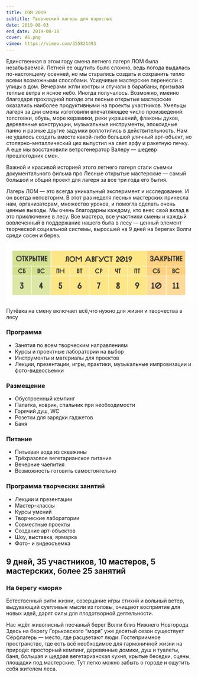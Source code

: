 ```yaml
---
title: ЛОМ 2019
subtitle: Творческий лагерь для взрослых
date: 2019-08-03
end_date: 2019-08-18
cover: A6.png
vimeo: https://vimeo.com/355821493
---
```


Единственная в этом году смена летнего лагеря ЛОМ была незабываемой. Летней ее ощутить было сложно, ведь погода выдалась по-настоящему осенней, но мы старались создать и сохранить тепло всеми возможными способами. Усидчивые мастерские перенесли с улицы в дом. Вечерами жгли костры и стучали в барабаны, призывая теплые ветра и ясное небо. Иногда получалось. Возможно, именно благодаря прохладной погоде эти лесные открытые мастерские оказались наиболее продуктивными на проекты участников. Умельцы лагеря за дни смены изготовили впечатляющее число произведений: толстовки, обувь, море керамики, реки украшений, флаконы духов, деревянные конструкции, музыкальные инструменты, эпоксидные панно и разные другие задумки воплотились в действительность. Нам не удалось создать вместе какой-либо большой уличный арт-объект, но столярно-металлический цех выпустил на свет арфу и ракетную печку. А еще мы восстановили ветрогенератор Валеру — шедевр прошлогодних смен.

Важной и красивой историей этого летнего лагеря стали съемки документального фильма про Лесные открытые мастерские — самый большой и общий проект для лагеря за все три года его бытия.

Лагерь ЛОМ — это всегда уникальный эксперимент и исследование. И он всегда неповторим. В этот раз неделя лесных мастерских принесла нам, организаторам, множество уроков, и помогла сделать очень ценные выводы. Мы очень благодарны каждому, кто внес свой вклад в это приключение в лесу. Все мастера, все участники смены и каждый вовлеченный в поддержание нашего быта в лесу — ценный элемент творческой социальной системы, выросшей на 9 дней на берегах Волги среди сосен и берез.

![](./rasp-9d.png)

Путёвка на смену включает всё,что нужно для жизни и творчества в лесу

### Программа

- Занятия по всем творческим направлениям
- Курсы и проектные лаборатории на выбор
- Инструменты и материалы для проектов
- Лекции, презентации, игры, практики, музыкальные импровизации и фото-видеосъемки

### Размещение

- Обустроенный кемпинг
- Палатка, коврик, спальник при необходимости
- Горячий душ, WC
- Розетки для зарядки гаджетов
- Баня

### Питание

- Питьевая вода из скважины
- Трёхразовое вегетарианское питание
- Вечерние чаепития
- Возможность готовить самостоятельно

### Программа творческих занятий

- Лекции и презентации
- Мастер-классы
- Курсы умений
- Творческие лаборатории
- Совместные проекты
- Создание арт-объектов
- Шоу, выставка, ярмарка
- Фото- и видеосъемка

## 9 дней, 35 участников, 10 мастеров, 5 мастерских, более 25 занятий

### На берегу «моря»

Естественный ритм жизни, созерцание игры стихий и вольный ветер, выдувающий суетливые мысли из головы, очищают восприятие для новых идей, дарят силы для плодотворной деятельности.

Нас ждёт живописный песчаный берег Волги близ Нижнего Новгорода. Здесь на берегу Горьковского “моря” уже десятый сезон существует Сёрфлагерь — место, где расцветают люди. Гостеприимное пространство, где есть всё необходимое для гармоничной жизни на природе: просторный кемпинг, деревянные домики, душ и туалеты, баня, большая и щедрая вегетарианская кухня, крытые беседки, сцены, площадки под мастерские. Тут легко можно забыть о городе и ощутить себя жителем леса.
